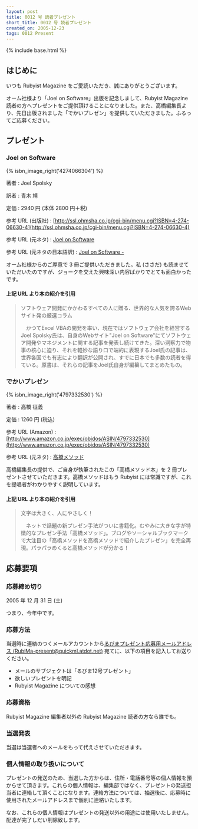 ```yaml
---
layout: post
title: 0012 号 読者プレゼント
short_title: 0012 号 読者プレゼント
created_on: 2005-12-23
tags: 0012 Present
---
```

{% include base.html %}


## はじめに

いつも Rubyist Magazine をご愛読いただき、誠にありがとうございます。

オーム社様より「Joel on Software」出版を記念しまして、Rubyist Magazine 読者の方へプレゼントをご提供頂けることになりました。また、高橋編集長より、先日出版されました「でかいプレゼン」を提供していただきました。ふるってご応募ください。

## プレゼント

### Joel on Software
{% isbn_image_right('4274066304') %}

著者
:  Joel Spolsky

訳者
:  青木 靖

定価
:  2940 円 (本体 2800 円＋税)

参考 URL (出版社) 
:  [http://ssl.ohmsha.co.jp/cgi-bin/menu.cgi?ISBN=4-274-06630-4](http://ssl.ohmsha.co.jp/cgi-bin/menu.cgi?ISBN=4-274-06630-4)

参考 URL (元ネタ) 
:  [Joel on Software](http://www.joelonsoftware.com/)

参考 URL (元ネタの日本語訳) 
:  [Joel on Software -](http://japanese.joelonsoftware.com/)

オーム社様からのご厚意で 3 冊ご提供いただきました。私 (ささだ) も読ませていただいたのですが、ジョークを交えた興味深い内容ばかりでとても面白かったです。

#### 上記 URL より本の紹介を引用

> ソフトウェア開発にかかわるすべての人に贈る、世界的な人気を誇るWebサイト発の厳選コラム 
> 
> 　かつてExcel VBAの開発を率い、現在ではソフトウェア会社を経営するJoel Spolsky氏は、自身のWebサイト"Joel on Software"にてソフトウェア開発やマネジメントに関する記事を発表し続けてきた。深い洞察力で物事の核心に迫り、それを軽妙な語り口で端的に表現するJoel氏の記事は、世界各国でも有志により翻訳が公開され、すでに日本でも多数の読者を得ている。原書は、それらの記事をJoel氏自身が編纂してまとめたもの。 


### でかいプレゼン
{% isbn_image_right('4797332530') %}

著者
:  高橋 征義

定価
:  1260 円 (税込)

参考 URL (Amazon) 
:  [http://www.amazon.co.jp/exec/obidos/ASIN/4797332530](http://www.amazon.co.jp/exec/obidos/ASIN/4797332530)

参考 URL (元ネタ) 
:  [高橋メソッド](http://www.rubycolor.org/takahashi/)

高橋編集長の提供で、ご自身が執筆されたこの「高橋メソッド本」を 2 冊プレゼントさせていただきます。高橋メソッドはもう Rubyist には常識ですが、これを提唱者がわかりやすく説明しています。

#### 上記 URL より本の紹介を引用

> 文字は大きく、人にやさしく！
> 
> 　ネットで話題の新プレゼン手法がついに書籍化。むやみに大きな字が特徴的なプレゼン手法「高橋メソッド」。ブログやソーシャルブックマークで大注目の「高橋メソッドを高橋メソッドで紹介したプレゼン」を完全再現。パラパラめくると高橋メソッドが分かる！ 


## 応募要項

### 応募締め切り

2005 年 12 月 31 日 (土)

つまり、今年中です。

### 応募方法

当選時に連絡のつくメールアカウントから[るびまプレゼント応募用メールアドレス (RubiMa-present@quickml.atdot.net)](mailto:RubiMa-present@quickml.atdot.net) 宛てに、以下の項目を記入してお送りください。

* メールのサブジェクトは「るびま12号プレゼント」
* 欲しいプレゼントを明記
* Rubyist Magazine についての感想


### 応募資格

Rubyist Magazine 編集者以外の Rubyist Magazine 読者の方なら誰でも。

### 当選発表

当選は当選者へのメールをもって代えさせていただきます。

### 個人情報の取り扱いについて

プレゼントの発送のため、当選した方からは、住所・電話番号等の個人情報を預からせて頂きます。これらの個人情報は、編集部ではなく、プレゼントの発送担当者に連絡して頂くことになります。連絡方法については、抽選後に、応募時に使用されたメールアドレスまで個別に連絡いたします。

なお、これらの個人情報はプレゼントの発送以外の用途には使用いたしません。配達が完了しだい削除致します。


